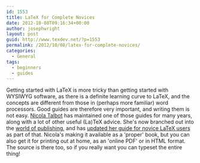 ```yaml
---
id: 1553
title: LaTeX for Complete Novices
date: 2012-10-08T09:16:34+00:00
author: josephwright
layout: post
guid: http://www.texdev.net/?p=1553
permalink: /2012/10/08/latex-for-complete-novices/
categories:
  - General
tags:
  - beginners
  - guides
---
```

Getting started with LaTeX is more tricky than getting started with WYSIWYG software, as there is a definite learning curve to LaTeX, and the concepts are different from those in (perhaps more familiar) word processors. Good guides are therefore very important, and writing them is not easy. [Nicola Talbot](http://theoval.cmp.uea.ac.uk/~nlct/) has maintained one of those guides for many years, along with a lot of other useful (La)TeX advice. She's now branched out into the [world of publishing](https://www.dickimaw-books.com), and has [updated her guide for novice LaTeX users](https://www.dickimaw-books.com/latex/novices/) as part of that. Nicola's making it available as a 'proper' book, but you can also get it for printing out at home, as an 'online PDF' or in HTML format. The source is there too, so if you really want you can typeset the entire thing!
